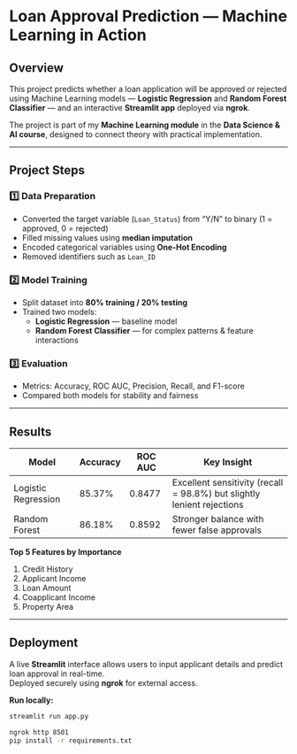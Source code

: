 # Loan Approval Prediction — Machine Learning in Action

## Overview
This project predicts whether a loan application will be approved or rejected using Machine Learning models — **Logistic Regression** and **Random Forest Classifier** — and an interactive **Streamlit app** deployed via **ngrok**.

The project is part of my **Machine Learning module** in the **Data Science & AI course**, designed to connect theory with practical implementation.

---

## Project Steps

### 1️⃣ Data Preparation
- Converted the target variable (`Loan_Status`) from “Y/N” to binary (1 = approved, 0 = rejected)
- Filled missing values using **median imputation**
- Encoded categorical variables using **One-Hot Encoding**
- Removed identifiers such as `Loan_ID`

### 2️⃣ Model Training
- Split dataset into **80% training / 20% testing**
- Trained two models:
  - **Logistic Regression** — baseline model
  - **Random Forest Classifier** — for complex patterns & feature interactions

### 3️⃣ Evaluation
- Metrics: Accuracy, ROC AUC, Precision, Recall, and F1-score
- Compared both models for stability and fairness

---

## Results

| Model | Accuracy | ROC AUC | Key Insight |
|--------|-----------|----------|-------------|
| Logistic Regression | 85.37% | 0.8477 | Excellent sensitivity (recall = 98.8%) but slightly lenient rejections |
| Random Forest | 86.18% | 0.8592 | Stronger balance with fewer false approvals |

**Top 5 Features by Importance**
1. Credit History  
2. Applicant Income  
3. Loan Amount  
4. Coapplicant Income  
5. Property Area  

---

## Deployment
A live **Streamlit** interface allows users to input applicant details and predict loan approval in real-time.  
Deployed securely using **ngrok** for external access.

**Run locally:**
```bash
streamlit run app.py

ngrok http 8501
pip install -r requirements.txt

